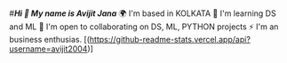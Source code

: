 #***Hi 👋 My name is Avijit Jana***
🌍  I'm based in KOLKATA
🧠  I'm learning DS and ML
🤝  I'm open to collaborating on DS, ML, PYTHON projects
⚡  I'm an business enthusias.
[(https://github-readme-stats.vercel.app/api?username=avijit2004)]
